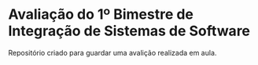 # Avaliação do 1º Bimestre de Integração de Sistemas de Software

Repositório criado para guardar uma avalição realizada em aula.
